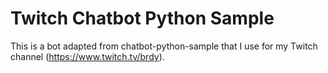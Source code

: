 # Twitch Chatbot Python Sample
This is a bot adapted from chatbot-python-sample that I use for my Twitch channel (https://www.twitch.tv/brdy).
